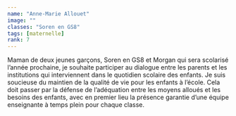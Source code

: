 ```yaml
---
name: "Anne-Marie Allouet"
image: ""
classes: "Soren en GS8"
tags: [maternelle]
rank: 7
---
```


Maman de deux jeunes garçons, Soren en GS8 et Morgan qui sera scolarisé l’année prochaine, je souhaite participer au dialogue entre les parents et les institutions qui interviennent dans le quotidien scolaire des enfants. Je suis soucieuse du maintien de la qualité de vie pour les enfants à l’école. Cela doit passer par la défense de l’adéquation entre les moyens alloués et les besoins des enfants, avec en premier lieu la présence garantie d’une équipe enseignante à temps plein pour chaque classe.